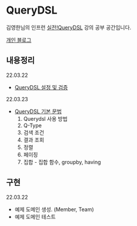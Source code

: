 # QueryDSL

김영한님의 인프런 [실전!QueryDSL](https://www.inflearn.com/course/Querydsl-%EC%8B%A4%EC%A0%84/dashboard) 강의 공부 공간입니다.  

[개인 블로그](https://jddng.tistory.com/category/Spring/Querydsl)


## 내용정리
22.03.22
  - [QueryDSL 설정 및 검증](https://jddng.tistory.com/331)
  
22.03.23
  - [QueryDSL 기본 문법](https://jddng.tistory.com/334)
    1. Querydsl 사용 방법
    2. Q-Type
    3. 검색 조건
    4. 결과 조회
    5. 정렬
    6. 페이징
    7. 집합 - 집합 함수, groupby, having
    
    
## 구현 

22.03.22
  - 예제 도메인 생성. (Member, Team)
  - 예제 도메인 테스트
  